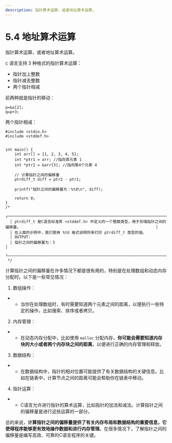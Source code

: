 ```yaml
---
description: 指针算术运算，或者地址算术运算。
---
```


# 5.4 地址算术运算

指针算术运算，或者地址算术运算。

c 语言支持 3 种格式的指针算术运算：

* 指针加上整数
* 指针减去整数
* 两个指针相减

前两种就是指针的移动：

```
p=&a[2];
q=p+3;
```

两个指针相减：

```
#include <stdio.h>
#include <stddef.h>


int main() {
    int arr[] = {1, 2, 3, 4, 5};
    int *ptr1 = arr; //指向首元素 1
    int *ptr2 = &arr[3]; //指向第4个元素 4

    // 计算指针之间的偏移量
    ptrdiff_t diff = ptr2 - ptr1;

    printf("指针之间的偏移量为：%td\n", diff);

    return 0;
}
/* 
  ┌─────────────────────────────────────────────────────────────────────────────────────────────────────────────────┐
  │ ptrdiff_t 是C语言标准库 <stddef.h> 中定义的一个整数类型，用于存储指针之间的偏移量。                                                           │
  │ 在上面的示例中，我们使用 %td 格式说明符来打印 ptrdiff_t 类型的值。 
  | OUTPUT:      
  | 指针之间的偏移量为：3                                                                │
  └─────────────────────────────────────────────────────────────────────────────────────────────────────────────────┘
 */
```

计算指针之间的偏移量在许多情况下都是很有用的，特别是在处理数组和动态内存分配时。以下是一些常见情况：

1. 数组操作：

*
  * 当你在处理数组时，有时需要知道两个元素之间的距离，以便执行一些特定的操作，比如搜索、排序或者拷贝。

2. 内存管理：

*
  * 在动态内存分配中，比如使用 `malloc` 分配内存，**你可能会需要知道内存块的大小或者两个内存块之间的距离**，以便进行正确的内存管理和释放。

3. 数据结构：

*
  * 在数据结构中，指针的相对位置可能提供了有关数据结构的关键信息。比如在链表中，计算节点之间的距离可能会帮助你在链表中移动。

4. 指针运算：

*
  * C语言允许进行指针的算术运算，比如指针的加法和减法。计算指针之间的偏移量是进行这些运算的一部分。

总的来说，**计算指针之间的偏移量提供了有关内存布局和数据结构的重要信息，它使得程序能够更有效地操作数据和进行内存管理**。在很多情况下，了解指针之间的偏移量是编写高效、可靠的C语言程序的关键。
